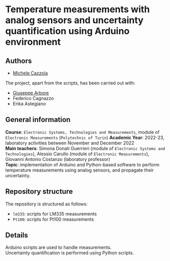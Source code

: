 # Temperature measurements with analog sensors and uncertainty quantification using Arduino environment

## Authors
- [Michele Cazzola](https://github.com/MicheleCazzola)

The project, apart from the scripts, has been carried out with:
- [Giuseppe Arbore](https://github.com/GiuseppeArbore)
- Federico Cagnazzo
- Erika Astegiano

## General information
**Course**: `Electronic Systems, Technologies and Measurements`, module of `Electronic Measurements` (`Polytechnic of Turin`)
**Academic Year**: 2022-23, laboratory activities between November and December 2022  
**Main teachers**: Simona Donati Guerrieri (module of `Electronic Systems and Technologies`), Alessio Carullo (module of `Electronic Measurements`), Giovanni Antonio Costanzo (laboratory professor)  
**Topic**: implementation of Arduino and Python-based software to perform temperature measurements using analog sensors, and propagate their uncertainty.

## Repository structure
The repository is structured as follows:
- `lm335`: scripts for LM335 measurements
- `Pt100`: scripts for Pt100 measurements

## Details
Arduino scripts are used to handle measurements.  
Uncertainty quantification is performed using Python scripts.

